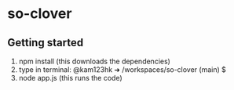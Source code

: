 # so-clover
## Getting started
1. npm install (this downloads the dependencies)
2. type in terminal: @kam123hk ➜ /workspaces/so-clover (main) $ 
3. node app.js (this runs the code)
